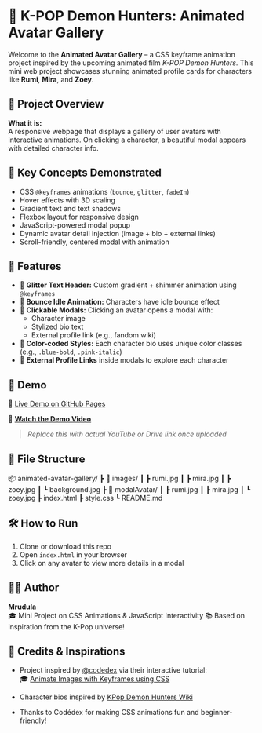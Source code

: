 # 🌟 K-POP Demon Hunters: Animated Avatar Gallery

Welcome to the **Animated Avatar Gallery** – a CSS keyframe animation project inspired by the upcoming animated film *K-POP Demon Hunters*. This mini web project showcases stunning animated profile cards for characters like **Rumi**, **Mira**, and **Zoey**.

## 🧠 Project Overview

**What it is:**  
A responsive webpage that displays a gallery of user avatars with interactive animations. On clicking a character, a beautiful modal appears with detailed character info.

## 🎯 Key Concepts Demonstrated

- CSS `@keyframes` animations (`bounce`, `glitter`, `fadeIn`)
- Hover effects with 3D scaling
- Gradient text and text shadows
- Flexbox layout for responsive design
- JavaScript-powered modal popup
- Dynamic avatar detail injection (image + bio + external links)
- Scroll-friendly, centered modal with animation

## 🚀 Features

- 💫 **Glitter Text Header:** Custom gradient + shimmer animation using `@keyframes`
- 🎀 **Bounce Idle Animation:** Characters have idle bounce effect
- 💌 **Clickable Modals:** Clicking an avatar opens a modal with:
  - Character image  
  - Stylized bio text  
  - External profile link (e.g., fandom wiki)  
- 🎨 **Color-coded Styles:** Each character bio uses unique color classes (e.g., `.blue-bold`, `.pink-italic`)
- 📎 **External Profile Links** inside modals to explore each character

## 📸 Demo

🔗 [Live Demo on GitHub Pages](https://your-username.github.io/animated-avatar-gallery)

🎥 **[Watch the Demo Video](demo_video.mp4)**  
> _Replace this with actual YouTube or Drive link once uploaded_

## 📁 File Structure
📦 animated-avatar-gallery/
┣ 📂 images/
┃ ┣ rumi.jpg
┃ ┣ mira.jpg
┃ ┣ zoey.jpg
┃ ┗ background.jpg
┣ 📂 modalAvatar/
┃ ┣ rumi.jpg
┃ ┣ mira.jpg
┃ ┗ zoey.jpg
┣ index.html
┣ style.css
┗ README.md

## 🛠️ How to Run

1. Clone or download this repo
2. Open `index.html` in your browser
3. Click on any avatar to view more details in a modal

## 👩‍💻 Author

**Mrudula**  
🎓 Mini Project on CSS Animations & JavaScript Interactivity
📚 Based on inspiration from the K-Pop universe!


## 🙌 Credits  & Inspirations

- Project inspired by [@codedex](https://github.com/codedex-io) via their interactive tutorial:  
  🎓 [Animate Images with Keyframes using CSS](https://www.codedex.io/projects/animate-images-with-keyframes-using-css)
  
- Character bios inspired by [KPop Demon Hunters Wiki](https://kpop-demon-hunters.fandom.com/wiki/Wiki)

- Thanks to Codédex for making CSS animations fun and beginner-friendly!
